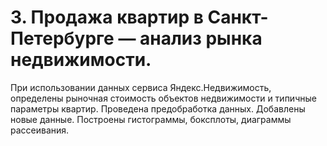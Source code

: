 # 3. Продажа квартир в Санкт-Петербурге — анализ рынка недвижимости.

При использовании данных сервиса Яндекс.Недвижимость, определены рыночная стоимость объектов недвижимости и типичные параметры квартир. Проведена предобработка данных. Добавлены новые данные. Построены гистограммы, боксплоты, диаграммы рассеивания.


    
    


 
